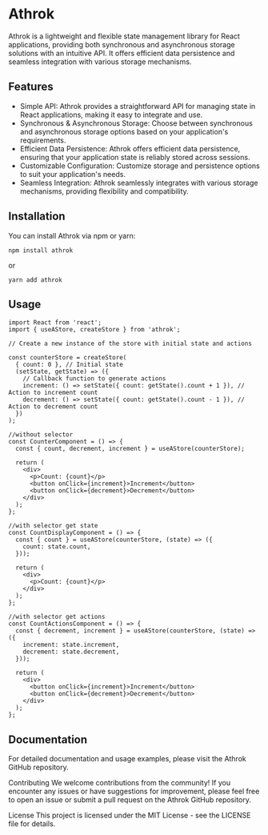 # Athrok

Athrok is a lightweight and flexible state management library for React applications, providing both synchronous and asynchronous storage solutions with an intuitive API. It offers efficient data persistence and seamless integration with various storage mechanisms.

## Features

- Simple API: Athrok provides a straightforward API for managing state in React applications, making it easy to integrate and use.
- Synchronous & Asynchronous Storage: Choose between synchronous and asynchronous storage options based on your application's requirements.
- Efficient Data Persistence: Athrok offers efficient data persistence, ensuring that your application state is reliably stored across sessions.
- Customizable Configuration: Customize storage and persistence options to suit your application's needs.
- Seamless Integration: Athrok seamlessly integrates with various storage mechanisms, providing flexibility and compatibility.

## Installation

You can install Athrok via npm or yarn:

```
npm install athrok
```

or

```
yarn add athrok
```

## Usage

```
import React from 'react';
import { useAStore, createStore } from 'athrok';

// Create a new instance of the store with initial state and actions

const counterStore = createStore(
  { count: 0 }, // Initial state
  (setState, getState) => ({
    // Callback function to generate actions
    increment: () => setState({ count: getState().count + 1 }), // Action to increment count
    decrement: () => setState({ count: getState().count - 1 }), // Action to decrement count
  })
);

//without selector
const CounterComponent = () => {
  const { count, decrement, increment } = useAStore(counterStore);

  return (
    <div>
      <p>Count: {count}</p>
      <button onClick={increment}>Increment</button>
      <button onClick={decrement}>Decrement</button>
    </div>
  );
};

//with selector get state
const CountDisplayComponent = () => {
  const { count } = useAStore(counterStore, (state) => ({
    count: state.count,
  }));

  return (
    <div>
      <p>Count: {count}</p>
    </div>
  );
};

//with selector get actions
const CountActionsComponent = () => {
  const { decrement, increment } = useAStore(counterStore, (state) => ({
    increment: state.increment,
    decrement: state.decrement,
  }));

  return (
    <div>
      <button onClick={increment}>Increment</button>
      <button onClick={decrement}>Decrement</button>
    </div>
  );
};

```

## Documentation

For detailed documentation and usage examples, please visit the Athrok GitHub repository.

Contributing
We welcome contributions from the community! If you encounter any issues or have suggestions for improvement, please feel free to open an issue or submit a pull request on the Athrok GitHub repository.

License
This project is licensed under the MIT License - see the LICENSE file for details.
